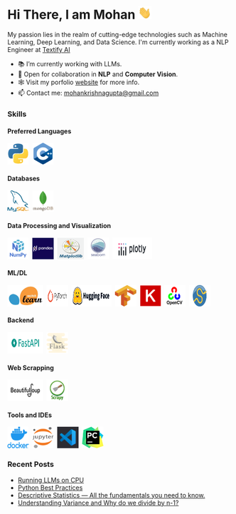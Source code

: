 <h1>Hi There, I am Mohan <img  src="assets/hi.gif" width="30px"></h1>

<p>My passion lies in the realm of cutting-edge technologies such as Machine Learning, Deep Learning, and Data Science. I'm currently working as a NLP Engineer at <a href="https://textify.ai/">Textify AI</a></p>

- 📚 I’m currently working with LLMs.
- 🤝 Open for collaboration in <b>NLP</b> and <b>Computer Vision</b>.
- 🕸️ Visit my porfolio [website](https://mohan-gupta.github.io/) for more info.
- 📫 Contact me: mohankrishnagupta@gmail.com

<h3>Skills</h3>
<h4>Preferred Languages</h4>
<p><img src="assets/python.png", width="48", height="48">&nbsp&nbsp<img src="assets/c++.png", width="48", height="48"></p>
<h4>Databases</h4>
<p><img src="assets/mysql.png", width="48", height="48">&nbsp&nbsp<img src="assets/mongodb.png", width="48", height="48"></p>
<h4>Data Processing and Visualization</h4>
<p><img src="assets/numpy.png", width="48", height="48">&nbsp&nbsp<img src="assets/pandas.png", width="48", height="48">&nbsp&nbsp<img src="assets/matplotlib.png", width="60", height="48">&nbsp&nbsp<img src="assets/seaborn.png", width="48", height="48">&nbsp&nbsp<img src="assets/plotly.png", width="90", height="48"></p>
<h4>ML/DL</h4>
<p><img src="assets/sklearn.jpg", width="80", height="48">&nbsp&nbsp<img src="assets/pytorch.png", width="48", height="48">&nbsp&nbsp<img src="assets/huggingface.png", width="90", height="48">&nbsp&nbsp<img src="assets/tensorflow.png", width="48", height="48">&nbsp&nbsp<img src="assets/keras.png", width="48", height="48">&nbsp&nbsp<img src="assets/opencv.png", width="48", height="48">&nbsp&nbsp<img src="assets/scipy.png", width="48", height="48"></p>
<h4>Backend</h4>
<p><img src="assets/fastapi.png", width="80", height="48">&nbsp&nbsp<img src="assets/flask.png", width="48", height="48"></p>
<h4>Web Scrapping</h4>
<p><img src="assets/bs4.jpg", width="80", height="48">&nbsp&nbsp<img src="assets/scrapy.png", width="48", height="48"></p>
<h4>Tools and IDEs</h4>
<p><img src="assets/docker.png", width="48", height="48">&nbsp&nbsp<img src="assets/jupyter.png", width="48", height="48">&nbsp&nbsp<img src="assets/vscode.png", width="48", height="48">&nbsp&nbsp<img src="assets/pycharm.png", width="48", height="48"></p>


<h3>Recent Posts</h3>
<ul>
<li><a href = "https://medium.com/@mohan-gupta/running-llms-on-cpu-1455356b1b47">Running LLMs on CPU</a></li>
<li><a href = "https://medium.com/@mohan-gupta/python-best-practices-4ad47c81b9bc">Python Best Practices</a></li>
<li><a href = "https://medium.com/@mohan-gupta/descriptive-statistics-all-the-fundamentals-you-need-to-know-about-a9ce84697367">Descriptive Statistics — All the fundamentals you need to know.</a></li>
<li><a href = "https://medium.com/@mohan-gupta/understanding-variance-and-why-do-we-divide-by-n-1-58950c0953a4">Understanding Variance and Why do we divide by n-1?</a></li>
</ul>